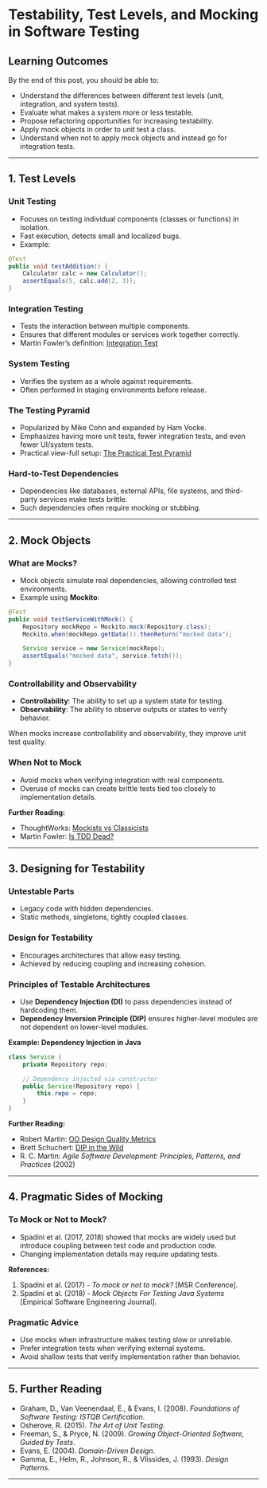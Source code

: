 # Testability, Test Levels, and Mocking in Software Testing

## Learning Outcomes

By the end of this post, you should be able to:

* Understand the differences between different test levels (unit, integration, and system tests).
* Evaluate what makes a system more or less testable.
* Propose refactoring opportunities for increasing testability.
* Apply mock objects in order to unit test a class.
* Understand when not to apply mock objects and instead go for integration tests.

---

## 1. Test Levels

### Unit Testing

* Focuses on testing individual components (classes or functions) in isolation.
* Fast execution, detects small and localized bugs.
* Example:

```java
@Test
public void testAddition() {
    Calculator calc = new Calculator();
    assertEquals(5, calc.add(2, 3));
}
```

### Integration Testing

* Tests the interaction between multiple components.
* Ensures that different modules or services work together correctly.
* Martin Fowler’s definition: <a href="https://martinfowler.com/bliki/IntegrationTest.html" target="_blank">Integration Test</a>

### System Testing

* Verifies the system as a whole against requirements.
* Often performed in staging environments before release.

### The Testing Pyramid

* Popularized by Mike Cohn and expanded by Ham Vocke.
* Emphasizes having more unit tests, fewer integration tests, and even fewer UI/system tests.
* Practical view-full setup: <a href="https://martinfowler.com/articles/practical-test-pyramid.html" target="_blank">The Practical Test Pyramid</a>

### Hard-to-Test Dependencies

* Dependencies like databases, external APIs, file systems, and third-party services make tests brittle.
* Such dependencies often require mocking or stubbing.

---

## 2. Mock Objects

### What are Mocks?

* Mock objects simulate real dependencies, allowing controlled test environments.
* Example using **Mockito**:

```java
@Test
public void testServiceWithMock() {
    Repository mockRepo = Mockito.mock(Repository.class);
    Mockito.when(mockRepo.getData()).thenReturn("mocked data");

    Service service = new Service(mockRepo);
    assertEquals("mocked data", service.fetch());
}
```

### Controllability and Observability

* **Controllability**: The ability to set up a system state for testing.
* **Observability**: The ability to observe outputs or states to verify behavior.

When mocks increase controllability and observability, they improve unit test quality.

### When Not to Mock

* Avoid mocks when verifying integration with real components.
* Overuse of mocks can create brittle tests tied too closely to implementation details.

**Further Reading:**

* ThoughtWorks: <a href="https://www.thoughtworks.com/insights/blog/mockists-are-dead-long-live-classicists" target="_blank">Mockists vs Classicists</a>
* Martin Fowler: <a href="https://martinfowler.com/articles/is-tdd-dead/" target="_blank">Is TDD Dead?</a>

---

## 3. Designing for Testability

### Untestable Parts

* Legacy code with hidden dependencies.
* Static methods, singletons, tightly coupled classes.

### Design for Testability

* Encourages architectures that allow easy testing.
* Achieved by reducing coupling and increasing cohesion.

### Principles of Testable Architectures

* Use **Dependency Injection (DI)** to pass dependencies instead of hardcoding them.
* **Dependency Inversion Principle (DIP)** ensures higher-level modules are not dependent on lower-level modules.

**Example: Dependency Injection in Java**

```java
class Service {
    private Repository repo;

    // Dependency injected via constructor
    public Service(Repository repo) {
        this.repo = repo;
    }
}
```

**Further Reading:**

* Robert Martin: <a href="http://condor.depaul.edu/dmumaugh/OOT/Design-Principles/oodmetrc.pdf" target="_blank">OO Design Quality Metrics</a>
* Brett Schuchert: <a href="https://martinfowler.com/articles/dipInTheWild.html" target="_blank">DIP in the Wild</a>
* R. C. Martin: *Agile Software Development: Principles, Patterns, and Practices* (2002)

---

## 4. Pragmatic Sides of Mocking

### To Mock or Not to Mock?

* Spadini et al. (2017, 2018) showed that mocks are widely used but introduce coupling between test code and production code.
* Changing implementation details may require updating tests.

**References:**

1. Spadini et al. (2017) - *To mock or not to mock?* \[MSR Conference].
2. Spadini et al. (2018) - *Mock Objects For Testing Java Systems* \[Empirical Software Engineering Journal].

### Pragmatic Advice

* Use mocks when infrastructure makes testing slow or unreliable.
* Prefer integration tests when verifying external systems.
* Avoid shallow tests that verify implementation rather than behavior.

---

## 5. Further Reading

* Graham, D., Van Veenendaal, E., & Evans, I. (2008). *Foundations of Software Testing: ISTQB Certification*.
* Osherove, R. (2015). *The Art of Unit Testing*.
* Freeman, S., & Pryce, N. (2009). *Growing Object-Oriented Software, Guided by Tests*.
* Evans, E. (2004). *Domain-Driven Design*.
* Gamma, E., Helm, R., Johnson, R., & Vlissides, J. (1993). *Design Patterns*.

---
